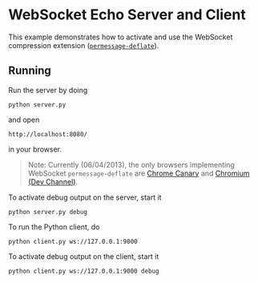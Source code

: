 WebSocket Echo Server and Client
================================

This example demonstrates how to activate and use the WebSocket compression extension ([`permessage-deflate`](http://tools.ietf.org/html/draft-ietf-hybi-permessage-compression-09)).

Running
-------

Run the server by doing

    python server.py

and open

    http://localhost:8080/

in your browser.

> Note: Currently (06/04/2013), the only browsers implementing WebSocket `permessage-deflate` are [Chrome Canary](https://www.google.com/intl/en/chrome/browser/canary.html) and [Chromium (Dev Channel)](http://www.chromium.org/getting-involved/dev-channel).
> 

To activate debug output on the server, start it

    python server.py debug

To run the Python client, do

    python client.py ws://127.0.0.1:9000

To activate debug output on the client, start it

    python client.py ws://127.0.0.1:9000 debug
